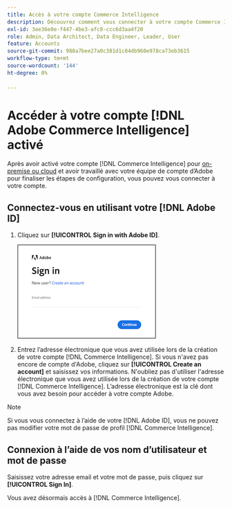 ```yaml
---
title: Accès à votre compte Commerce Intelligence
description: Découvrez comment vous connecter à votre compte Commerce Intelligence.
exl-id: 3ee36e0e-f447-4be3-afc8-ccc6d3aa4f20
role: Admin, Data Architect, Data Engineer, Leader, User
feature: Accounts
source-git-commit: 988a7bee27a0c381d1c84db960e978ca73eb3615
workflow-type: tm+mt
source-wordcount: '144'
ht-degree: 0%

---
```


# Accéder à votre compte [!DNL Adobe Commerce Intelligence] activé

Après avoir activé votre compte [!DNL Commerce Intelligence] pour [on-premise ou cloud](../getting-started/onpremise-activation.md) et avoir travaillé avec votre équipe de compte d’Adobe pour finaliser les étapes de configuration, vous pouvez vous connecter à votre compte.

## Connectez-vous en utilisant votre [!DNL Adobe ID]

1. Cliquez sur **[!UICONTROL Sign in with Adobe ID]**.

   ![connexion-à-adobe](../assets/sign-in-adobe.png)

1. Entrez l’adresse électronique que vous avez utilisée lors de la création de votre compte [!DNL Commerce Intelligence]. Si vous n&#39;avez pas encore de compte d&#39;Adobe, cliquez sur **[!UICONTROL Create an account]** et saisissez vos informations. N&#39;oubliez pas d&#39;utiliser l&#39;adresse électronique que vous avez utilisée lors de la création de votre compte [!DNL Commerce Intelligence]. L’adresse électronique est la clé dont vous avez besoin pour accéder à votre compte Adobe.

>[!NOTE]
>
>Si vous vous connectez à l’aide de votre [!DNL Adobe ID], vous ne pouvez pas modifier votre mot de passe de profil [!DNL Commerce Intelligence].

## Connexion à l’aide de vos nom d’utilisateur et mot de passe

Saisissez votre adresse email et votre mot de passe, puis cliquez sur **[!UICONTROL Sign In]**.

Vous avez désormais accès à [!DNL Commerce Intelligence].
